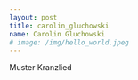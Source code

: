 ```yaml
---
layout: post
title: carolin_gluchowski
name: Carolin Gluchowski
# image: /img/hello_world.jpeg
---
```


Muster Kranzlied


